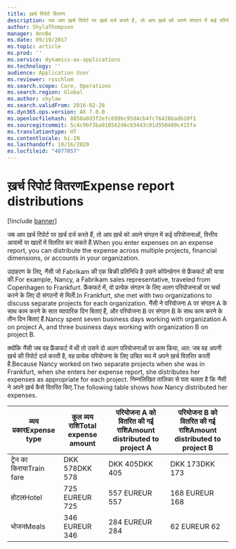 ```yaml
---
title: ख़र्च रिपोर्ट वितरण
description: जब आप ख़र्च रिपोर्ट पर ख़र्च दर्ज करते हैं, तो आप ख़र्च को अपने संगठन में कई परियोजनाओं, कानूनी निकायों या खातों में वितरित कर सकते हैं.
author: ShylaThompson
manager: AnnBe
ms.date: 09/19/2017
ms.topic: article
ms.prod: ''
ms.service: dynamics-ax-applications
ms.technology: ''
audience: Application User
ms.reviewer: roschlom
ms.search.scope: Core, Operations
ms.search.region: Global
ms.author: shylaw
ms.search.validFrom: 2016-02-28
ms.dyn365.ops.version: AX 7.0.0
ms.openlocfilehash: 8850a8d3f2efc699bc95d4cb4fc76428badb10f1
ms.sourcegitcommit: 5c4c9bf3ba018562d6cb3443c01d550489c415fa
ms.translationtype: HT
ms.contentlocale: hi-IN
ms.lasthandoff: 10/16/2020
ms.locfileid: "4077857"
---
```

# <a name="expense-report-distributions"></a><span data-ttu-id="ceb10-103">ख़र्च रिपोर्ट वितरण</span><span class="sxs-lookup"><span data-stu-id="ceb10-103">Expense report distributions</span></span>

[!include [banner](../includes/banner.md)]

<span data-ttu-id="ceb10-104">जब आप ख़र्च रिपोर्ट पर ख़र्च दर्ज करते हैं, तो आप ख़र्च को अपने संगठन में कई परियोजनाओं, वित्तीय आयामों या खातों में वितरित कर सकते हैं.</span><span class="sxs-lookup"><span data-stu-id="ceb10-104">When you enter expenses on an expense report, you can distribute the expense across multiple projects, financial dimensions, or accounts in your organization.</span></span>

<span data-ttu-id="ceb10-105">उदाहरण के लिए, नैंसी जो Fabrikam की एक बिक्री प्रतिनिधि है उसने कोपेनहेगन से फ्रैंकफर्ट की यात्रा की.</span><span class="sxs-lookup"><span data-stu-id="ceb10-105">For example, Nancy, a Fabrikam sales representative, traveled from Copenhagen to Frankfurt.</span></span> <span data-ttu-id="ceb10-106">फ्रैंकफर्ट में, वो प्रत्येक संगठन के लिए अलग परियोजनाओं पर चर्चा करने के लिए दो संगठनों से मिली.</span><span class="sxs-lookup"><span data-stu-id="ceb10-106">In Frankfurt, she met with two organizations to discuss separate projects for each organization.</span></span> <span data-ttu-id="ceb10-107">नैंसी ने परियोजना A पर संगठन A के साथ काम करने के सात व्यापारिक दिन बिताएं हैं, और परियोजना B पर संगठन B के साथ काम करने के तीन दिन बिताएं हैं.</span><span class="sxs-lookup"><span data-stu-id="ceb10-107">Nancy spent seven business days working with organization A on project A, and three business days working with organization B on project B.</span></span>

<span data-ttu-id="ceb10-108">क्योंकि नैंसी जब वह फ्रैंकफर्ट में थी तो उसने दो अलग परियोजनाओं पर काम किया, अत: जब वह अपनी ख़र्च की रिपोर्ट दर्ज़ करती है, वह प्रत्येक परियोजना के लिए उचित रूप में अपने ख़र्च वितरित करती है.</span><span class="sxs-lookup"><span data-stu-id="ceb10-108">Because Nancy worked on two separate projects when she was in Frankfurt, when she enters her expense report, she distributes her expenses as appropriate for each project.</span></span> <span data-ttu-id="ceb10-109">निम्नलिखित तालिका से पता चलता है कि नैंसी ने अपने ख़र्च कैसे वितरित किए.</span><span class="sxs-lookup"><span data-stu-id="ceb10-109">The following table shows how Nancy distributed her expenses.</span></span>


| <span data-ttu-id="ceb10-110">व्यय प्रकार</span><span class="sxs-lookup"><span data-stu-id="ceb10-110">Expense type</span></span> | <span data-ttu-id="ceb10-111">कुल व्यय राशि</span><span class="sxs-lookup"><span data-stu-id="ceb10-111">Total expense amount</span></span>|<span data-ttu-id="ceb10-112">परियोजना A को वितरित की गई राशि</span><span class="sxs-lookup"><span data-stu-id="ceb10-112">Amount distributed to project A</span></span>| <span data-ttu-id="ceb10-113">परियोजना B को वितरित की गई राशि</span><span class="sxs-lookup"><span data-stu-id="ceb10-113">Amount distributed to project B</span></span> |
|--------------|---------------------|-------------------------------|---------------------------------|
|<span data-ttu-id="ceb10-114">ट्रेन का किराया</span><span class="sxs-lookup"><span data-stu-id="ceb10-114">Train fare</span></span>   |<span data-ttu-id="ceb10-115">DKK 578</span><span class="sxs-lookup"><span data-stu-id="ceb10-115">DKK 578</span></span>              |<span data-ttu-id="ceb10-116">DKK 405</span><span class="sxs-lookup"><span data-stu-id="ceb10-116">DKK 405</span></span>                        |<span data-ttu-id="ceb10-117">DKK 173</span><span class="sxs-lookup"><span data-stu-id="ceb10-117">DKK 173</span></span>                          |
|<span data-ttu-id="ceb10-118">होटल</span><span class="sxs-lookup"><span data-stu-id="ceb10-118">Hotel</span></span>         |<span data-ttu-id="ceb10-119">725 EUR</span><span class="sxs-lookup"><span data-stu-id="ceb10-119">EUR 725</span></span>              |<span data-ttu-id="ceb10-120">557 EUR</span><span class="sxs-lookup"><span data-stu-id="ceb10-120">EUR 557</span></span>                        |<span data-ttu-id="ceb10-121">168 EUR</span><span class="sxs-lookup"><span data-stu-id="ceb10-121">EUR 168</span></span>                          |
|<span data-ttu-id="ceb10-122">भोजन</span><span class="sxs-lookup"><span data-stu-id="ceb10-122">Meals</span></span>         |<span data-ttu-id="ceb10-123">346 EUR</span><span class="sxs-lookup"><span data-stu-id="ceb10-123">EUR 346</span></span>              |<span data-ttu-id="ceb10-124">284 EUR</span><span class="sxs-lookup"><span data-stu-id="ceb10-124">EUR 284</span></span>                        |<span data-ttu-id="ceb10-125">62 EUR</span><span class="sxs-lookup"><span data-stu-id="ceb10-125">EUR 62</span></span>                           |

